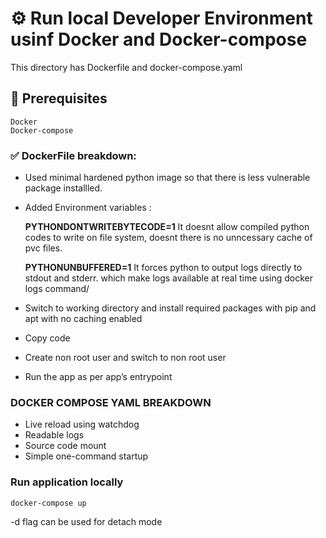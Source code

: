 # ⚙️ Run local Developer Environment usinf Docker and Docker-compose

This directory has Dockerfile and docker-compose.yaml

## 🔧 Prerequisites
```
Docker
Docker-compose
```

### ✅ DockerFile breakdown:

- Used minimal hardened python image so that there is less vulnerable package installled.
- Added Environment variables :
    
   **PYTHONDONTWRITEBYTECODE=1**
   It doesnt allow compiled python codes to write on file system, doesnt there is no unncessary       cache of pvc files.
    

   **PYTHONUNBUFFERED=1**
    It forces python to output logs directly to stdout and stderr. which make logs available at real time using docker logs command/

- Switch to working directory and install required packages with pip and apt with no caching enabled
- Copy code
- Create non root user and switch to non root user
- Run the app as per app’s entrypoint

### DOCKER COMPOSE YAML BREAKDOWN
- Live reload using watchdog
- Readable logs
- Source code mount
- Simple one-command startup

### Run application locally

```
docker-compose up

```
-d flag can be used for detach mode
